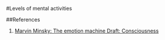 #Levels of mental activities

##References

1. [Marvin Minsky: The emotion machine Draft: Consciousness](http://web.media.mit.edu/~minsky/E5/eb5.html)
